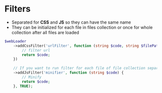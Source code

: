 # Filters
- Separated for **CSS** and **JS** so they can have the same name
- They can be initialized for each file in files collection or once for whole collection after all files are loaded

````php
$webLoader
    ->addCssFilter('urlFilter', function (string $code, string $filePath) {
        // filter url
        return $code;
    })
    
    // If you want to run filter for each file of file collection separatelly, set third parameter to TRUE
    ->addJsFilter('minifier', function (string $code) {
        // Minify
        return $code;
    }, TRUE);
````
